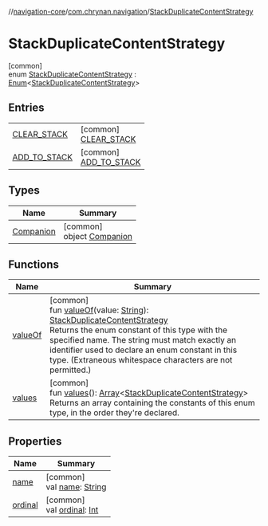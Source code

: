 //[navigation-core](../../../index.md)/[com.chrynan.navigation](../index.md)/[StackDuplicateContentStrategy](index.md)

# StackDuplicateContentStrategy

[common]\
enum [StackDuplicateContentStrategy](index.md) : [Enum](https://kotlinlang.org/api/latest/jvm/stdlib/kotlin/-enum/index.html)&lt;[StackDuplicateContentStrategy](index.md)&gt;

## Entries

| | |
|---|---|
| [CLEAR_STACK](-c-l-e-a-r_-s-t-a-c-k/index.md) | [common]<br>[CLEAR_STACK](-c-l-e-a-r_-s-t-a-c-k/index.md) |
| [ADD_TO_STACK](-a-d-d_-t-o_-s-t-a-c-k/index.md) | [common]<br>[ADD_TO_STACK](-a-d-d_-t-o_-s-t-a-c-k/index.md) |

## Types

| Name | Summary |
|---|---|
| [Companion](-companion/index.md) | [common]<br>object [Companion](-companion/index.md) |

## Functions

| Name | Summary |
|---|---|
| [valueOf](value-of.md) | [common]<br>fun [valueOf](value-of.md)(value: [String](https://kotlinlang.org/api/latest/jvm/stdlib/kotlin/-string/index.html)): [StackDuplicateContentStrategy](index.md)<br>Returns the enum constant of this type with the specified name. The string must match exactly an identifier used to declare an enum constant in this type. (Extraneous whitespace characters are not permitted.) |
| [values](values.md) | [common]<br>fun [values](values.md)(): [Array](https://kotlinlang.org/api/latest/jvm/stdlib/kotlin/-array/index.html)&lt;[StackDuplicateContentStrategy](index.md)&gt;<br>Returns an array containing the constants of this enum type, in the order they're declared. |

## Properties

| Name | Summary |
|---|---|
| [name](-a-d-d_-t-o_-s-t-a-c-k/index.md#-372974862%2FProperties%2F-215881696) | [common]<br>val [name](-a-d-d_-t-o_-s-t-a-c-k/index.md#-372974862%2FProperties%2F-215881696): [String](https://kotlinlang.org/api/latest/jvm/stdlib/kotlin/-string/index.html) |
| [ordinal](-a-d-d_-t-o_-s-t-a-c-k/index.md#-739389684%2FProperties%2F-215881696) | [common]<br>val [ordinal](-a-d-d_-t-o_-s-t-a-c-k/index.md#-739389684%2FProperties%2F-215881696): [Int](https://kotlinlang.org/api/latest/jvm/stdlib/kotlin/-int/index.html) |
